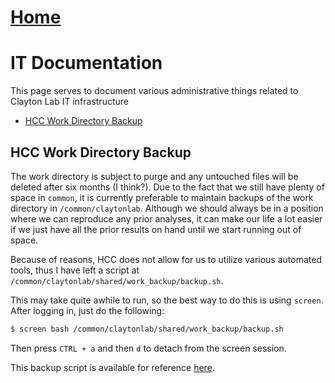 # [Home](../README.md)
# IT Documentation

This page serves to document various administrative things related to 
Clayton Lab IT infrastructure

* [HCC Work Directory Backup](#hcc-work-directory-backup)

## HCC Work Directory Backup

The work directory is subject to purge and any untouched files will 
be deleted after six months (I think?). Due to the fact that we still have 
plenty of space in `common`, it is currently preferable to maintain backups of the work
directory in `/common/claytonlab`. Although we should always be in a position 
where we can reproduce any prior analyses, it can make our life a lot easier 
if we just have all the prior results on hand until we start running out of space.

Because of reasons, HCC does not allow for us to utilize various automated 
tools, thus I have left a script at `/common/claytonlab/shared/work_backup/backup.sh`.

This may take quite awhile to run, so the best way to do this is using `screen`.
After logging in, just do the following:

```bash
$ screen bash /common/claytonlab/shared/work_backup/backup.sh
```

Then press `CTRL + a` and then `d` to detach from the screen session.

This backup script is available for reference [here](./backup.sh).
